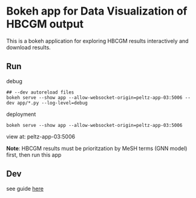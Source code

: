 # Bokeh app for Data Visualization of HBCGM output

This is a bokeh application for exploring HBCGM results interactively and download results.

## Run 

debug  
```shell
## --dev autoreload files 
bokeh serve --show app --allow-websocket-origin=peltz-app-03:5006 --dev app/*.py --log-level=debug
```

deployment  
```
bokeh serve --show app --allow-websocket-origin=peltz-app-03:5006
```

view at: peltz-app-03:5006

**Note**:
HBCGM results must be prioritzation by MeSH terms (GNN model) first, then run this app


## Dev
see guide [here](https://docs.bokeh.org/en/2.4.1/docs/user_guide/server.html)